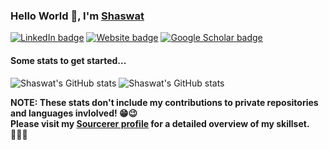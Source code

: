 ### Hello World 👋, I'm [Shaswat](https://shaswatanand.co.in)


<!-- Badges -->
[![LinkedIn badge](https://img.shields.io/badge/LinkedIn-0077B5?style=for-the-badge&logo=linkedin&logoColor=white)](https://www.linkedin.com/in/shaswat-anand)
[![Website badge](https://img.shields.io/badge/website-45423b?style=for-the-badge&logo=About.me&logoColor=white)](https://shaswatanand.com/)
[![Google Scholar badge](https://img.shields.io/badge/Scholar-0D96F6?style=for-the-badge&logo=googlescholar&logoColor=white)](https://scholar.google.com/citations?user=JkKWIm8AAAAJ)

   

#### Some stats to get started...

![Shaswat's GitHub stats](https://github-readme-stats.vercel.app/api?username=shaswat-indian&count_private=true)
![Shaswat's GitHub stats](https://github-readme-stats.vercel.app/api/top-langs/?username=shaswat-indian&layout=compact)

**NOTE: These stats don't include my contributions to private repositories and languages invlolved! 😁😉 <br>
Please visit my [Sourcerer profile](https://sourcerer.io/shaswat-indian) for a detailed overview of my skillset. 👨🏻‍💻**

